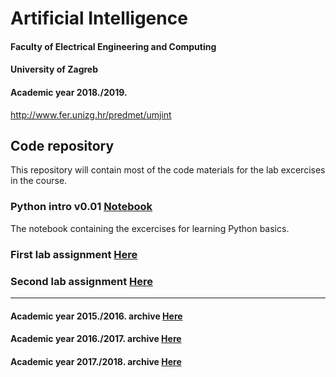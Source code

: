 # Artificial Intelligence
#### Faculty of Electrical Engineering and Computing
#### University of Zagreb
#### Academic year 2018./2019.
http://www.fer.unizg.hr/predmet/umjint

## Code repository
This repository will contain most of the code materials for the lab excercises in the course.

### Python intro v0.01 [Notebook](python_intro/)

The notebook containing the excercises for learning Python basics.

### First lab assignment [Here](lab1/)

### Second lab assignment [Here](lab2/)

---------------------------------------------------------------------------------------------

#### Academic year 2015./2016. archive [Here](AY2015-16/)

#### Academic year 2016./2017. archive [Here](AY2016-17/)

#### Academic year 2017./2018. archive [Here](AY2017-18/)
